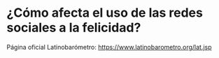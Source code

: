 # ¿Cómo afecta el uso de las redes sociales a la felicidad?

Página oficial Latinobarómetro: https://www.latinobarometro.org/lat.jsp
